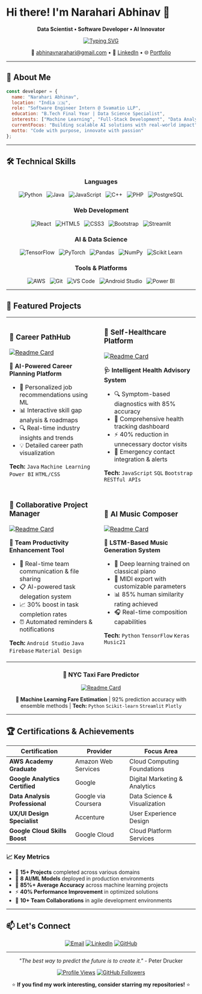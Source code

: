 # Hi there! I'm Narahari Abhinav 👋

<div align="center">
  
  **Data Scientist • Software Developer • AI Innovator**
  
  [![Typing SVG](https://readme-typing-svg.demolab.com?font=Fira+Code&pause=1000&color=2F81F7&center=true&vCenter=true&width=435&lines=Building+AI-Driven+Solutions;Transforming+Data+into+Insights;Full-Stack+Development+Enthusiast)](https://git.io/typing-svg)
  
  📧 [abhinavnarahari@gmail.com](mailto:abhinavnarahari@gmail.com) • 💼 [LinkedIn](https://linkedin.com/in/abhinav-narahari) • 🌐 [Portfolio](https://github.com/NarahariAbhinav)
  
</div>

---

## 🎯 About Me

```javascript
const developer = {
  name: "Narahari Abhinav",
  location: "India 🇮🇳",
  role: "Software Engineer Intern @ Svamatio LLP",
  education: "B.Tech Final Year | Data Science Specialist",
  interests: ["Machine Learning", "Full-Stack Development", "Data Analytics"],
  currentFocus: "Building scalable AI solutions with real-world impact",
  motto: "Code with purpose, innovate with passion"
};
```

---

## 🛠️ Technical Skills

<div align="center">

### Languages
![Python](https://skillicons.dev/icons?i=python)&nbsp;&nbsp;
![Java](https://skillicons.dev/icons?i=java)&nbsp;&nbsp;
![JavaScript](https://skillicons.dev/icons?i=js)&nbsp;&nbsp;
![C++](https://skillicons.dev/icons?i=cpp)&nbsp;&nbsp;
![PHP](https://skillicons.dev/icons?i=php)&nbsp;&nbsp;
![PostgreSQL](https://skillicons.dev/icons?i=postgres)

### Web Development
![React](https://skillicons.dev/icons?i=react)&nbsp;&nbsp;
![HTML5](https://skillicons.dev/icons?i=html)&nbsp;&nbsp;
![CSS3](https://skillicons.dev/icons?i=css)&nbsp;&nbsp;
![Bootstrap](https://skillicons.dev/icons?i=bootstrap)&nbsp;&nbsp;
![Streamlit](https://img.shields.io/badge/Streamlit-FF4B4B?style=for-the-badge&logo=streamlit&logoColor=white)

### AI & Data Science
![TensorFlow](https://skillicons.dev/icons?i=tensorflow)&nbsp;&nbsp;
![PyTorch](https://skillicons.dev/icons?i=pytorch)&nbsp;&nbsp;
![Pandas](https://img.shields.io/badge/pandas-150458?style=for-the-badge&logo=pandas&logoColor=white)&nbsp;&nbsp;
![NumPy](https://img.shields.io/badge/numpy-013243?style=for-the-badge&logo=numpy&logoColor=white)&nbsp;&nbsp;
![Scikit Learn](https://img.shields.io/badge/scikit--learn-F7931E?style=for-the-badge&logo=scikit-learn&logoColor=white)

### Tools & Platforms
![AWS](https://skillicons.dev/icons?i=aws)&nbsp;&nbsp;
![Git](https://skillicons.dev/icons?i=git)&nbsp;&nbsp;
![VS Code](https://skillicons.dev/icons?i=vscode)&nbsp;&nbsp;
![Android Studio](https://skillicons.dev/icons?i=androidstudio)&nbsp;&nbsp;
![Power BI](https://img.shields.io/badge/Power%20BI-F2C811?style=for-the-badge&logo=powerbi&logoColor=black)

</div>

---

## 🚀 Featured Projects

<div align="center">
<table>
<tr>
<td width="50%">

### 🎯 **Career PathHub**
[![Readme Card](https://github-readme-stats.vercel.app/api/pin/?username=NarahariAbhinav&repo=CareerPathHub&theme=github_dark&hide_border=true&bg_color=0d1117&title_color=58a6ff&text_color=c9d1d9)](https://github.com/NarahariAbhinav/CareerPathHub)

**🚀 AI-Powered Career Planning Platform**
- 🎯 Personalized job recommendations using ML
- 📊 Interactive skill gap analysis & roadmaps
- 🔍 Real-time industry insights and trends
- 💡 Detailed career path visualization

**Tech:** `Java` `Machine Learning` `Power BI` `HTML/CSS`

</td>
<td width="50%">

### 🏥 **Self-Healthcare Platform**
[![Readme Card](https://github-readme-stats.vercel.app/api/pin/?username=NarahariAbhinav&repo=HealthcarePlatform&theme=github_dark&hide_border=true&bg_color=0d1117&title_color=58a6ff&text_color=c9d1d9)](https://github.com/NarahariAbhinav/HealthcarePlatform)

**🩺 Intelligent Health Advisory System**
- 🔍 Symptom-based diagnostics with 85% accuracy
- 📱 Comprehensive health tracking dashboard
- ⚡ 40% reduction in unnecessary doctor visits
- 🚨 Emergency contact integration & alerts

**Tech:** `JavaScript` `SQL` `Bootstrap` `RESTful APIs`

</td>
</tr>
<tr>
<td width="50%">

### 📱 **Collaborative Project Manager**
[![Readme Card](https://github-readme-stats.vercel.app/api/pin/?username=NarahariAbhinav&repo=ProjectManager&theme=github_dark&hide_border=true&bg_color=0d1117&title_color=58a6ff&text_color=c9d1d9)](https://github.com/NarahariAbhinav/ProjectManager)

**👥 Team Productivity Enhancement Tool**
- 💬 Real-time team communication & file sharing
- 📋 AI-powered task delegation system
- 📈 30% boost in task completion rates
- ⏰ Automated reminders & notifications

**Tech:** `Android Studio` `Java` `Firebase` `Material Design`

</td>
<td width="50%">

### 🎵 **AI Music Composer**
[![Readme Card](https://github-readme-stats.vercel.app/api/pin/?username=NarahariAbhinav&repo=MusicGeneration&theme=github_dark&hide_border=true&bg_color=0d1117&title_color=58a6ff&text_color=c9d1d9)](https://github.com/NarahariAbhinav/MusicGeneration)

**🎼 LSTM-Based Music Generation System**
- 🧠 Deep learning trained on classical piano
- 🎹 MIDI export with customizable parameters
- 📊 85% human similarity rating achieved
- 🎧 Real-time composition capabilities

**Tech:** `Python` `TensorFlow` `Keras` `Music21`

</td>
</tr>
</table>

### 🚕 **NYC Taxi Fare Predictor**
[![Readme Card](https://github-readme-stats.vercel.app/api/pin/?username=NarahariAbhinav&repo=TaxiFarePrediction&theme=github_dark&hide_border=true&bg_color=0d1117&title_color=58a6ff&text_color=c9d1d9)](https://github.com/NarahariAbhinav/TaxiFarePrediction)

**🎯 Machine Learning Fare Estimation** | 92% prediction accuracy with ensemble methods | **Tech:** `Python` `Scikit-learn` `Streamlit` `Plotly`

</div>

---

## 🏆 Certifications & Achievements

<div align="center">

| Certification | Provider | Focus Area |
|---|---|---|
| **AWS Academy Graduate** | Amazon Web Services | Cloud Computing Foundations |
| **Google Analytics Certified** | Google | Digital Marketing & Analytics |
| **Data Analysis Professional** | Google via Coursera | Data Science & Visualization |
| **UX/UI Design Specialist** | Accenture | User Experience Design |
| **Google Cloud Skills Boost** | Google Cloud | Cloud Platform Services |

</div>

### 📈 Key Metrics
- 🚀 **15+ Projects** completed across various domains
- 🤖 **8 AI/ML Models** deployed in production environments  
- 🎯 **85%+ Average Accuracy** across machine learning projects
- ⚡ **40% Performance Improvement** in optimized solutions
- 👥 **10+ Team Collaborations** in agile development environments

---

## 📫 Let's Connect

<div align="center">

[![Email](https://img.shields.io/badge/Email-D14836?style=for-the-badge&logo=gmail&logoColor=white)](mailto:abhinavnarahari@gmail.com)
[![LinkedIn](https://img.shields.io/badge/LinkedIn-0077B5?style=for-the-badge&logo=linkedin&logoColor=white)](https://linkedin.com/in/abhinav-narahari)
[![GitHub](https://img.shields.io/badge/GitHub-100000?style=for-the-badge&logo=github&logoColor=white)](https://github.com/NarahariAbhinav)

---

*"The best way to predict the future is to create it."* - Peter Drucker

[![Profile Views](https://komarev.com/ghpvc/?username=NarahariAbhinav&label=Profile%20Views&color=58a6ff&style=flat-square)](https://github.com/NarahariAbhinav)
[![GitHub Followers](https://img.shields.io/github/followers/NarahariAbhinav?label=Followers&style=flat-square&color=58a6ff)](https://github.com/NarahariAbhinav?tab=followers)

⭐ **If you find my work interesting, consider starring my repositories!** ⭐

</div>
